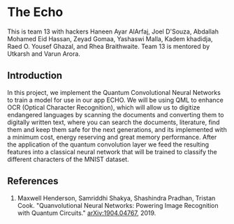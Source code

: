 # The Echo

This is team 13 with hackers Haneen Ayar AlArfaj, Joel D'Souza, Abdallah Mohamed Eid Hassan, Zeyad Gomaa, Yashaswi Malla, Kadem khadidja, Raed O. Yousef Ghazal, and Rhea Braithwaite. Team 13 is mentored by Utkarsh and Varun Arora.

## Introduction

In this project, we implement the Quantum Convolutional Neural Networks to train a model for use in our app ECHO.
We will be using QML to enhance OCR (Optical Character Recognition), which will allow us to digitize endangered languages by scanning the documents and converting them to digitally written text, where you can search the documents, literature, find them and keep them safe for the next generations, and its implemented with a minimum cost, energy reserving and great memory performance.
After the application of the quantum convolution layer we feed the resulting features into a classical neural network that will be trained to classify the  different characters of the MNIST dataset.

## References 
1. Maxwell Henderson, Samriddhi Shakya, Shashindra Pradhan, Tristan Cook. \"Quanvolutional Neural Networks: Powering Image Recognition
    with Quantum Circuits.\" [arXiv:1904.04767](https://arxiv.org/abs/1904.04767), 2019.
